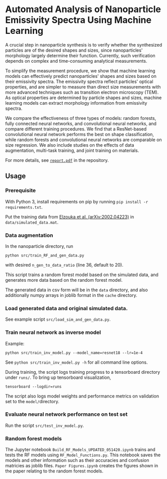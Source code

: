 # Automated Analysis of Nanoparticle Emissivity Spectra Using Machine Learning

 A crucial step in nanoparticle synthesis is to verify whether the synthesized particles are of the desired shapes and sizes, since nanoparticles' morphology largely determine their function. Currently, such verification depends on complex and time-consuming analytical measurements.
     
To simplify the measurement procedure, we show that machine learning models can effectively predict nanoparticles' shapes and sizes based on their emissivity spectra. The emissivity spectra reflect particles' optical properties, and are simpler to measure than direct size measurements with more advanced techniques such as transition electron microscopy (TEM). As optical properties are determined by particle shapes and sizes, machine learning models can extract morphology information from emissivity spectra.
     
We compare the effectiveness of three types of models: random forests, fully connected neural networks, and convolutional neural networks, and compare different training procedures. We find that a ResNet-based convolutional neural network performs the best on shape classification, while random forests and convolutional neural networks are comparable on size regression. We also include studies on the effects of data augmentation, multi-task training, and joint training on materials.

For more details, see [`report.pdf`](report.pdf) in the repository.

## Usage

### Prerequisite
With Python 3, install requirements on pip by running `pip install -r requirements.txt`.

Put the training data from [Elzouka et al. (arXiv:2002.04223)](https://arxiv.org/abs/2002.04223) in `data/simulated_data.mat`.

### Data augmentation
In the nanoparticle directory, run

`python src/train_RF_and_gen_data.py`

with desired `n_gen_to_data_ratio` (line 36, default to 20).

This script trains a random forest model based on the simulated data, and
generates more data based on the random forest model.

The generated data in csv form will be in the `data` directory, and also
additionally numpy arrays in joblib format in the `cache` directory.

### Load generated data and original simulated data.
See example script `src/load_sim_and_gen_data.py`.

### Train neural network as inverse model
Example:

`python src/train_inv_model.py --model_name=resnet18 --lr=1e-4`

See `python src/train_inv_model.py -h` for all command line options.

During training, the script logs training progress to a tensorboard directory
under `runs/`. To bring up tensorboard visualization,

`tensorboard --logdir=runs`

The script also logs model weights and performance metrics on validation set to
the `model/`directory.

### Evaluate neural network performance on test set
Run the script `src/test_inv_model.py`.

### Random forest models
The Jupyter notebook `Build_RF_Models_UPDATED_051420.ipynb` trains and tests the RF models using `RF_Model_Functions.py`.
This notebook saves the models and other information such as their accuracies and confusion matricies as joblib files. 
`Paper Figures.ipynb` creates the figures shown in the paper relating to the random forest models.
